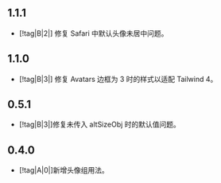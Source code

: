 ## 1.1.1

- [!tag|B|2|] 修复 Safari 中默认头像未居中问题。

## 1.1.0

- [!tag|B|3|] 修复 Avatars 边框为 3 时的样式以适配 Tailwind 4。

## 0.5.1

- [!tag|B|3|]修复未传入 altSizeObj 时的默认值问题。

## 0.4.0

- [!tag|A|0|]新增头像组用法。

